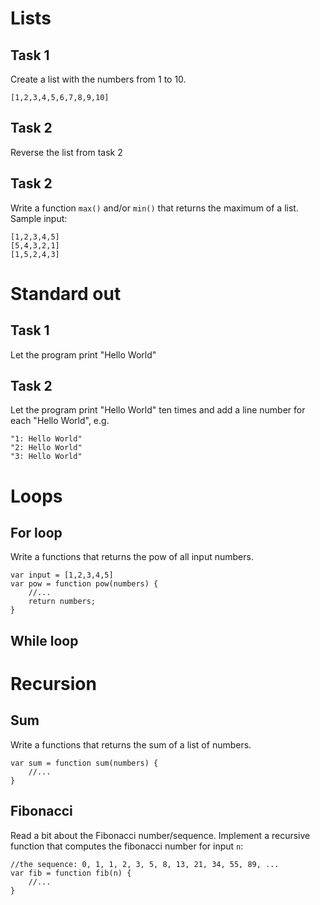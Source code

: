 # Lists

## Task 1

Create a list with the numbers from 1 to 10.

    [1,2,3,4,5,6,7,8,9,10]

## Task 2

Reverse the list from task 2

## Task 2

Write a function `max()` and/or `min()` that returns the maximum of a list.
Sample input:

    [1,2,3,4,5]
    [5,4,3,2,1]
    [1,5,2,4,3]

# Standard out

## Task 1

Let the program print "Hello World"

## Task 2

Let the program print "Hello World" ten times and add a line number for each
"Hello World", e.g.

    "1: Hello World"
    "2: Hello World"
    "3: Hello World"

# Loops

## For loop

Write a functions that returns the pow of all input numbers.

    var input = [1,2,3,4,5]
    var pow = function pow(numbers) {
        //...
        return numbers;
    }

## While loop

# Recursion

## Sum

Write a functions that returns the sum of a list of numbers.

    var sum = function sum(numbers) {
        //...
    }

## Fibonacci

Read a bit about the Fibonacci number/sequence. Implement a recursive function that
computes the fibonacci number for input `n`:

    //the sequence: 0, 1, 1, 2, 3, 5, 8, 13, 21, 34, 55, 89, ...
    var fib = function fib(n) {
        //...
    }
